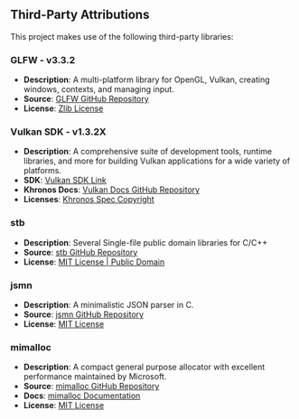 ## Third-Party Attributions

This project makes use of the following third-party libraries:

### GLFW - v3.3.2
- **Description**: A multi-platform library for OpenGL, Vulkan, creating windows, contexts, and managing input.
- **Source**: [GLFW GitHub Repository](https://github.com/glfw/glfw)
- **License**: [Zlib License](https://github.com/glfw/glfw/blob/master/LICENSE.md)


### Vulkan SDK - v1.3.2X
- **Description**: A comprehensive suite of development tools, runtime libraries, and more for building Vulkan applications for a wide variety of platforms.
- **SDK**: [Vulkan SDK Link](https://www.lunarg.com/vulkan-sdk/)
- **Khronos Docs**: [Vulkan Docs GitHub Repository](https://github.com/KhronosGroup/Vulkan-Docs)
- **Licenses**: [Khronos Spec Copyright](https://github.com/KhronosGroup/Vulkan-Docs/blob/main/LICENSES)


### stb
- **Description**: Several Single-file public domain libraries for C/C++
- **Source**: [stb GitHub Repository](https://github.com/nothings/stb)
- **License**: [MIT License | Public Domain](https://github.com/nothings/stb/blob/master/LICENSE)


### jsmn
- **Description**: A minimalistic JSON parser in C.
- **Source**: [jsmn GitHub Repository](https://github.com/zserge/jsmn)
- **License**: [MIT License](https://github.com/zserge/jsmn/blob/master/LICENSE)


### mimalloc
- **Description**: A compact general purpose allocator with excellent performance maintained by Microsoft.
- **Source**: [mimalloc GitHub Repository](https://github.com/microsoft/mimalloc)
- **Docs**: [mimalloc Documentation](https://microsoft.github.io/mimalloc/)
- **License**: [MIT License](https://github.com/microsoft/mimalloc/blob/master/LICENSE)